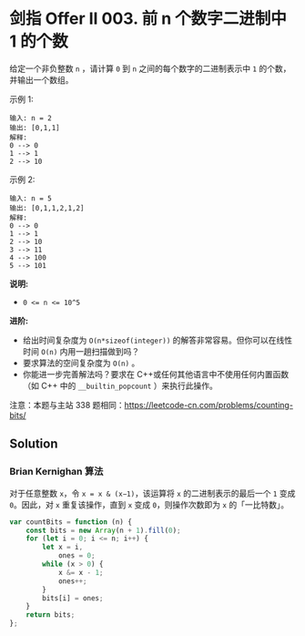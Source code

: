 # 剑指 Offer II 003. 前 n 个数字二进制中 1 的个数

给定一个非负整数 `n` ，请计算 `0` 到 `n` 之间的每个数字的二进制表示中 `1` 的个数，并输出一个数组。

示例 1:

```
输入: n = 2
输出: [0,1,1]
解释:
0 --> 0
1 --> 1
2 --> 10
```

示例 2:

```
输入: n = 5
输出: [0,1,1,2,1,2]
解释:
0 --> 0
1 --> 1
2 --> 10
3 --> 11
4 --> 100
5 --> 101
```

**说明:**

-   `0 <= n <= 10^5`

**进阶:**

-   给出时间复杂度为 `O(n*sizeof(integer))` 的解答非常容易。但你可以在线性时间 `O(n)` 内用一趟扫描做到吗？
-   要求算法的空间复杂度为 `O(n)` 。
-   你能进一步完善解法吗？要求在 C++或任何其他语言中不使用任何内置函数（如 C++ 中的 `__builtin_popcount` ）来执行此操作。

注意：本题与主站 338 题相同：https://leetcode-cn.com/problems/counting-bits/

## Solution

### Brian Kernighan 算法

对于任意整数 `x`，令 `x = x & (x−1)`，该运算将 `x` 的二进制表示的最后一个 `1` 变成 `0`。因此，对 `x` 重复该操作，直到 `x` 变成 `0`，则操作次数即为 `x` 的「一比特数」。

```javascript
var countBits = function (n) {
    const bits = new Array(n + 1).fill(0);
    for (let i = 0; i <= n; i++) {
        let x = i,
            ones = 0;
        while (x > 0) {
            x &= x - 1;
            ones++;
        }
        bits[i] = ones;
    }
    return bits;
};
```
